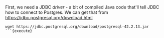 First, we need a JDBC *driver* - a bit of compiled Java code that'll tell JDBC how to connect to Postgres. We can get that from https://jdbc.postgresql.org/download.html

```
wget https://jdbc.postgresql.org/download/postgresql-42.2.13.jar
```{execute}
